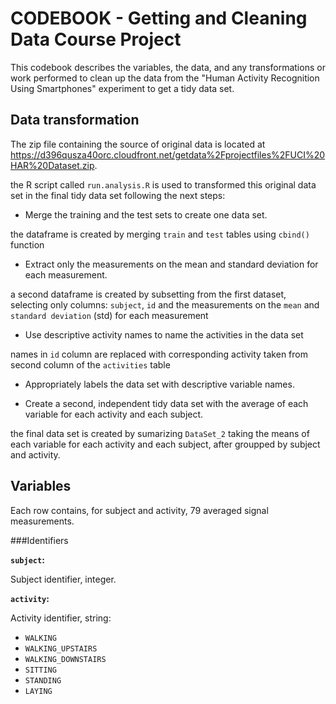 

# CODEBOOK - Getting and Cleaning Data Course Project

This codebook describes the variables, the data, and any transformations or work performed to clean up the data from the "Human Activity Recognition Using Smartphones" experiment to get a tidy data set.


## Data transformation

The zip file containing the source of original data is located at https://d396qusza40orc.cloudfront.net/getdata%2Fprojectfiles%2FUCI%20HAR%20Dataset.zip.

the R script called `run.analysis.R` is used to transformed this original data set in the final tidy data set following the next steps:

* Merge the training and the test sets to create one data set.

the dataframe is created by merging `train` and `test` tables using `cbind()` function

* Extract only the measurements on the mean and standard deviation for each measurement.

a second dataframe is created by subsetting from the first dataset, selecting only columns: `subject`, `id` and the measurements on the `mean` and `standard deviation` (std) for each measurement

* Use descriptive activity names to name the activities in the data set

names in `id` column are replaced with corresponding activity taken from second column of the `activities` table

* Appropriately labels the data set with descriptive variable names.

* Create a second, independent tidy data set with the average of each variable for each activity and each subject.

the final data set is created by sumarizing `DataSet_2` taking the means of each variable for each activity and each subject, after groupped by subject and activity.

## Variables
Each row contains, for subject and activity, 79 averaged signal measurements.

###Identifiers

**`subject`:**

Subject identifier, integer.

**`activity`:**

Activity identifier, string:

* `WALKING`
* `WALKING_UPSTAIRS`
* `WALKING_DOWNSTAIRS`
* `SITTING`
* `STANDING`
* `LAYING`


